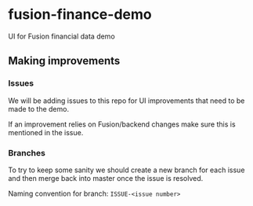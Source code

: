 # fusion-finance-demo
UI for Fusion financial data demo

## Making improvements

### Issues
We will be adding issues to this repo for UI improvements that need to be made to the demo.

If an improvement relies on Fusion/backend changes make sure this is mentioned in the issue.

### Branches
To try to keep some sanity we should create a new branch for each issue and then merge back into master once the issue is resolved.

Naming convention for branch: `ISSUE-<issue number>`
